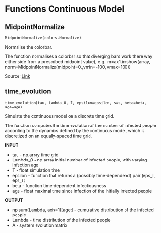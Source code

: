 # Functions Continuous Model

## MidpointNormalize

    MidpointNormalize(colors.Normalize)


Normalise the colorbar.

The function normalises a colorbar so that diverging bars work there way either side from a prescribed midpoint value),
e.g. im=ax1.imshow(array, norm=MidpointNormalize(midpoint=0.,vmin=-100, vmax=100))

Source :[Link](https://chris35wills.github.io/matplotlib_diverging_colorbar/)

## time_evolution
    time_evolution(tau, Lambda_0, T, epsilon=epsilon, s=s, beta=beta, age=age)

Simulate the continuous model on a discrete time grid.

The function computes the time evolution of the number of infected people according to the dynamics defined by the continuous model, which is discretized on an equally-spaced time grid. 


**INPUT**  

* tau - np.array time grid
* Lambda_0 - np.array initial number of infected people, with varying infection age
* T - float simulation time
* epsilon - function that returns a (possibly time-dependend) pair (eps_I, eps_T)
* beta - function time-dependent infectiousness
* age - float maximal time since infection of the initially infected people

**OUTPUT**

* np.sum(Lambda, axis=1)[age:] - cumulative distribution of the infected people
* Lambda - time distribution of the infected people 
* A - system evolution matrix   
